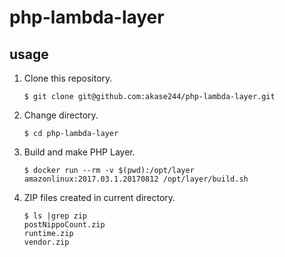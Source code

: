 # php-lambda-layer

## usage
1. Clone this repository.
    ```
    $ git clone git@github.com:akase244/php-lambda-layer.git
    ```
1. Change directory.
    ```
    $ cd php-lambda-layer
    ```
1. Build and make PHP Layer.
    ```
    $ docker run --rm -v $(pwd):/opt/layer amazonlinux:2017.03.1.20170812 /opt/layer/build.sh
    ```
1. ZIP files created in current directory.
    ```
    $ ls |grep zip
    postNippoCount.zip
    runtime.zip
    vendor.zip
    ```

